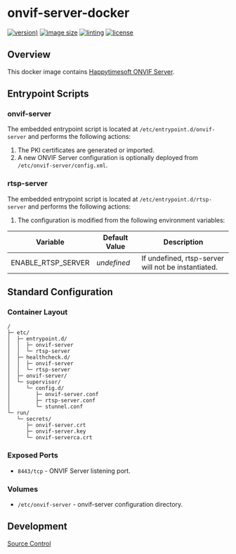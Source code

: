 # onvif-server-docker

[![version)](https://img.shields.io/docker/v/crashvb/onvif-server/latest)](https://hub.docker.com/repository/docker/crashvb/onvif-server)
[![image size](https://img.shields.io/docker/image-size/crashvb/onvif-server/latest)](https://hub.docker.com/repository/docker/crashvb/onvif-server)
[![linting](https://img.shields.io/badge/linting-hadolint-yellow)](https://github.com/hadolint/hadolint)
[![license](https://img.shields.io/github/license/crashvb/onvif-server-docker.svg)](https://github.com/crashvb/onvif-server-docker/blob/master/LICENSE.md)

## Overview

This docker image contains [Happytimesoft ONVIF Server](https://www.happytimesoft.com/products/onvif-server/index.html).

## Entrypoint Scripts

### onvif-server

The embedded entrypoint script is located at `/etc/entrypoint.d/onvif-server` and performs the following actions:

1. The PKI certificates are generated or imported.
2. A new ONVIF Server configuration is optionally deployed from `/etc/onvif-server/config.xml`.

### rtsp-server

The embedded entrypoint script is located at `/etc/entrypoint.d/rtsp-server` and performs the following actions:

1. The configuration is modified from the following environment variables:

 | Variable | Default Value | Description |
 | -------- | ------------- | ----------- |
 | ENABLE\_RTSP\_SERVER | _undefined_ | If undefined, rtsp-server will not be instantiated.

## Standard Configuration

### Container Layout

```
/
├─ etc/
│  ├─ entrypoint.d/
│  │  ├─ onvif-server
│  │  └─ rtsp-server
│  ├─ healthcheck.d/
│  │  ├─ onvif-server
│  │  └─ rtsp-server
│  ├─ onvif-server/
│  └─ supervisor/
│     └─ config.d/
│        ├─ onvif-server.conf
│        ├─ rtsp-server.conf
│        └─ stunnel.conf
└─ run/
   └─ secrets/
      ├─ onvif-server.crt
      ├─ onvif-server.key
      └─ onvif-serverca.crt
```

### Exposed Ports

* `8443/tcp` - ONVIF Server listening port.

### Volumes

* `/etc/onvif-server` - onvif-server configuration directory.

## Development

[Source Control](https://github.com/crashvb/onvif-server-docker)

